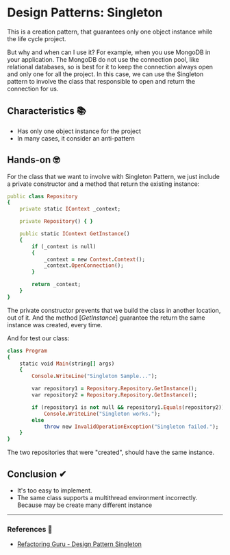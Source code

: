 ﻿# Design Patterns: Singleton

This is a creation pattern, that guarantees only one object instance while the life cycle project.

But why and when can I use it? For example, when you use MongoDB in your application. The MongoDB do not use the connection pool, like relational databases, so is best for it to keep the connection always open and only one for all the project. In this case, we can use the Singleton pattern to involve the class that responsible to open and return the connection for us.


## Characteristics 📚

* Has only one object instance for the project
* In many cases, it consider an anti-pattern

## Hands-on 🤓

For the class that we want to involve with Singleton Pattern, we just include a private constructor and a method that return the existing instance:

```rb
public class Repository
{
	private static IContext _context;

    private Repository() { }

    public static IContext GetInstance()
    {
        if (_context is null)
        {
            _context = new Context.Context();
            _context.OpenConnection();
        }

    	return _context;
    }
}

```

The private constructor prevents that we build the class in another location, out of it. And the method [*GetInstance*] guarantee the return the same instance was created, every time.

And for test our class:

```rb
class Program
{
    static void Main(string[] args)
    {
        Console.WriteLine("Singleton Sample...");

        var repository1 = Repository.Repository.GetInstance();
        var repository2 = Repository.Repository.GetInstance();

        if (repository1 is not null && repository1.Equals(repository2))
        	Console.WriteLine("Singleton works.");
        else
        	throw new InvalidOperationException("Singleton failed.");
    }
}
```
The two repositories that were "created", should have the same instance.


## Conclusion ✔

* It's too easy to implement.
* The same class supports a multithread environment incorrectly. Because may be create many different instance

---

### References 📜
* [Refactoring Guru - Design Pattern Singleton](https://refactoring.guru/design-patterns/singleton/csharp/example)